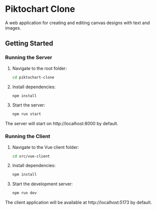 # Piktochart Clone

A web application for creating and editing canvas designs with text and images.

## Getting Started

### Running the Server

1. Navigate to the root folder:

   ```bash
   cd piktochart-clone
   ```

2. Install dependencies:

   ```bash
   npm install
   ```

3. Start the server:
   ```bash
   npm run start
   ```

The server will start on http://localhost:8000 by default.

### Running the Client

1. Navigate to the Vue client folder:

   ```bash
   cd src/vue-client
   ```

2. Install dependencies:

   ```bash
   npm install
   ```

3. Start the development server:
   ```bash
   npm run dev
   ```

The client application will be available at http://localhost:5173 by default.
